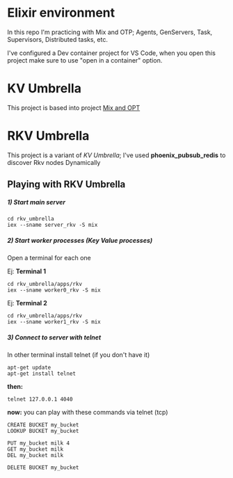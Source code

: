 # Elixir environment

In this repo I'm practicing with Mix and OTP; Agents, GenServers, Task, Supervisors, Distributed tasks, etc.

I've configured a Dev container project for VS Code, when you open this project make sure to use "open in a container" option.

# KV Umbrella
This project is based into project [Mix and OPT](https://elixir-lang.org/getting-started/mix-otp/introduction-to-mix.html)


# RKV Umbrella

This project is a variant of *KV Umbrella*; I've used **phoenix_pubsub_redis** to discover Rkv nodes Dynamically

## Playing with RKV Umbrella

##### 1) Start main server
```
cd rkv_umbrella
iex --sname server_rkv -S mix
```

##### 2) Start worker processes (Key Value processes)
Open a terminal for each one

Ej:
**Terminal 1**
```
cd rkv_umbrella/apps/rkv
iex --sname worker0_rkv -S mix
```
Ej:
**Terminal 2**
```
cd rkv_umbrella/apps/rkv
iex --sname worker1_rkv -S mix
```

##### 3) Connect to server with telnet
In other terminal install telnet (if you don't have it)

```
apt-get update
apt-get install telnet
```

**then:**

```
telnet 127.0.0.1 4040
```

**now:** you can play with these commands via telnet (tcp)

```
CREATE BUCKET my_bucket
LOOKUP BUCKET my_bucket

PUT my_bucket milk 4
GET my_bucket milk
DEL my_bucket milk

DELETE BUCKET my_bucket
```